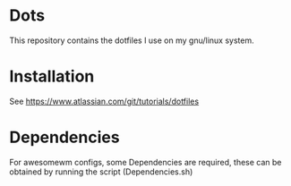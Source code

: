 # Dots
This repository contains the dotfiles I use on my gnu/linux system.

# Installation

See https://www.atlassian.com/git/tutorials/dotfiles

# Dependencies

For awesomewm configs, some Dependencies are required, these can be obtained by running the script (Dependencies.sh)

